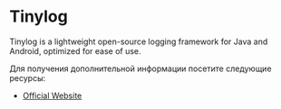 # Tinylog

Tinylog is a lightweight open-source logging framework for Java and Android, optimized for ease of use.

Для получения дополнительной информации посетите следующие ресурсы:

- [Official Website](https://tinylog.org/v1/)

